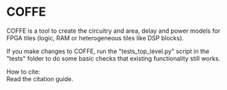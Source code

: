 COFFE
=====

COFFE is a tool to create the circuitry and area, delay and power models for FPGA tiles (logic, RAM or heterogeneous tiles like DSP blocks).

If you make changes to COFFE, run the "tests_top_level.py" script in the "tests" folder to do some basic checks that existing functionality still works.

How to cite:  
Read the citation guide.
